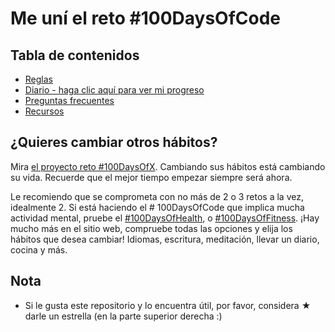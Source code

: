 # Me uní el reto #100DaysOfCode

## Tabla de contenidos

- [Reglas](reglas.md)
- [Diario - haga clic aquí para ver mi progreso](r1-diario.md)
- [Preguntas frecuentes](preguntas_frecuentes.md)
- [Recursos](recursos.md)

## ¿Quieres cambiar otros hábitos?

Mira [el proyecto reto #100DaysOfX](http://100daysofx.com/). Cambiando sus hábitos está cambiando su vida. Recuerde que el mejor tiempo empezar siempre será ahora.

Le recomiendo que se comprometa con no más de 2 o 3 retos a la vez, idealmente 2. Si está haciendo el # 100DaysOfCode que implica mucha actividad mental, pruebe el [#100DaysOfHealth](http://100daysofx.com/where-x-is/health/), o [#100DaysOfFitness](http://100daysofx.com/challenges/). ¡Hay mucho más en el sitio web, compruebe todas las opciones y elija los hábitos que desea cambiar! Idiomas, escritura, meditación, llevar un diario, cocina y más.

## Nota

- Si le gusta este repositorio y lo encuentra útil, por favor, considera &#9733; darle un estrella (en la parte superior derecha :)
